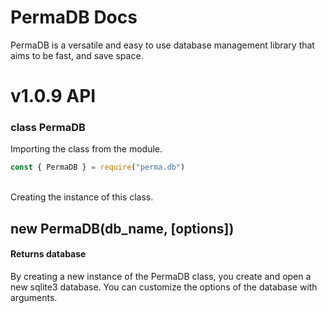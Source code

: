 # PermaDB Docs
PermaDB is a versatile and easy to use database management library that aims to be fast, and save space.

# v1.0.9 API

### class PermaDB

Importing the class from the module.
```js
const { PermaDB } = require("perma.db")
````
<br>
Creating the instance of this class.
<br>
<h2>new PermaDB(db_name, [options])</h2>
<h4>Returns database</h4>

By creating a new instance of the PermaDB class, you create and open a new sqlite3 database.
You can customize the options of the database with arguments.
